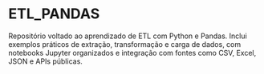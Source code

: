 # ETL_PANDAS
Repositório voltado ao aprendizado de ETL com Python e Pandas. Inclui exemplos práticos de extração, transformação e carga de dados, com notebooks Jupyter organizados e integração com fontes como CSV, Excel, JSON e APIs públicas.
